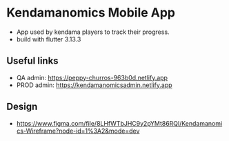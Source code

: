 # Kendamanomics Mobile App

- App used by kendama players to track their progress.
- build with flutter 3.13.3

## Useful links
- QA admin: https://peppy-churros-963b0d.netlify.app
- PROD admin: https://kendamanomicsadmin.netlify.app

## Design 
- https://www.figma.com/file/8LHfWTbJHC9y2pYMt86RQl/Kendamanomics-Wireframe?node-id=1%3A2&mode=dev